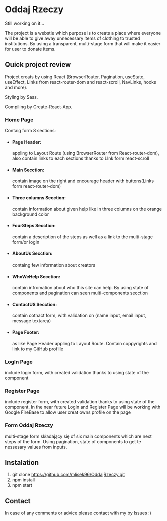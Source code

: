 # Oddaj Rzeczy

Still working on it...

The project is a webstie which purpose is to creats a place where everyone will be able to give away unnecessary items of clothing to trusted institutions. By using a transparent, multi-stage form that will make it easier for user to donate items.

## Quick project review

Project creats by using React (BrowserRouter, Pagination, useState, useEffect, Links from react-router-dom and react-scroll, NavLinks, hooks and more).

Styling by Sass.

Compiling by Create-React-App.

### Home Page
Contaig form 8 sections:

* #### Page Header:
  appling to Layout Route (using BrowserRouter from React-router-dom), also contain links to each sections thanks to LInk form react-scroll

* #### Main Secction:
  contain image on the right and encourage header with buttons(Links form react-router-dom)

* #### Three columns Secction: 
  contain information about given help like in three columns on the orange background color

* #### FourSteps Secction:
  contain a description of the steps as well as a link to the multi-stage form/or logIn

* #### AboutUs Secction:
  containg few information about creators 

* #### WhoWeHelp Secction:
  contain infromation about who this site can help. By using state of components and pagination can seen multi-components secction

* #### ContactUS Secction:
  contain cotnact form, with validation on (name input, email input, message textarea)

* #### Page Footer:
  as like Page Header appling to Layout Route. Contain coppyrights and link to my GitHub profille
  
### LogIn Page
include login form, with created validation thanks to using state of the component

### Register Page
include register form, with created validation thanks to using state of the component. In the near future LogIn and Register Page will be working with Google FireBase to allow user creat owns profile on the page

### Form Oddaj Rzeczy
multi-stage form składający się of six main components which are next steps of the form. Using pagination, state of components to get te nessesary values from inputs.

## Instalation

1) git clone https://github.com/mlisek96/OddajRzeczy.git
2) npm install 
3) npm start

## Contact

In case of any comments or advice please contact with my by Issues :)


[//]: # (## Available Scripts)
